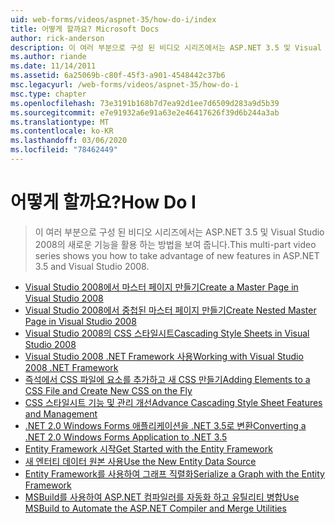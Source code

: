 ```yaml
---
uid: web-forms/videos/aspnet-35/how-do-i/index
title: 어떻게 할까요? Microsoft Docs
author: rick-anderson
description: 이 여러 부분으로 구성 된 비디오 시리즈에서는 ASP.NET 3.5 및 Visual Studio 2008의 새로운 기능을 활용 하는 방법을 보여 줍니다.
ms.author: riande
ms.date: 11/14/2011
ms.assetid: 6a25069b-c80f-45f3-a901-4548442c37b6
msc.legacyurl: /web-forms/videos/aspnet-35/how-do-i
msc.type: chapter
ms.openlocfilehash: 73e3191b168b7d7ea92d1ee7d6509d283a9d5b39
ms.sourcegitcommit: e7e91932a6e91a63e2e46417626f39d6b244a3ab
ms.translationtype: MT
ms.contentlocale: ko-KR
ms.lasthandoff: 03/06/2020
ms.locfileid: "78462449"
---
```

# <a name="how-do-i"></a><span data-ttu-id="71c00-103">어떻게 할까요?</span><span class="sxs-lookup"><span data-stu-id="71c00-103">How Do I</span></span>

> <span data-ttu-id="71c00-104">이 여러 부분으로 구성 된 비디오 시리즈에서는 ASP.NET 3.5 및 Visual Studio 2008의 새로운 기능을 활용 하는 방법을 보여 줍니다.</span><span class="sxs-lookup"><span data-stu-id="71c00-104">This multi-part video series shows you how to take advantage of new features in ASP.NET 3.5 and Visual Studio 2008.</span></span>

- [<span data-ttu-id="71c00-105">Visual Studio 2008에서 마스터 페이지 만들기</span><span class="sxs-lookup"><span data-stu-id="71c00-105">Create a Master Page in Visual Studio 2008</span></span>](how-do-i-create-a-master-page-in-visual-studio-2008.md)
- [<span data-ttu-id="71c00-106">Visual Studio 2008에서 중첩된 마스터 페이지 만들기</span><span class="sxs-lookup"><span data-stu-id="71c00-106">Create Nested Master Page in Visual Studio 2008</span></span>](how-do-i-create-nested-master-page-in-visual-studio-2008.md)
- [<span data-ttu-id="71c00-107">Visual Studio 2008의 CSS 스타일시트</span><span class="sxs-lookup"><span data-stu-id="71c00-107">Cascading Style Sheets in Visual Studio 2008</span></span>](how-do-i-cascading-style-sheets-in-visual-studio-2008.md)
- [<span data-ttu-id="71c00-108">Visual Studio 2008 .NET Framework 사용</span><span class="sxs-lookup"><span data-stu-id="71c00-108">Working with Visual Studio 2008 .NET Framework</span></span>](how-do-i-working-with-visual-studio-2008-net-framework.md)
- [<span data-ttu-id="71c00-109">즉석에서 CSS 파일에 요소를 추가하고 새 CSS 만들기</span><span class="sxs-lookup"><span data-stu-id="71c00-109">Adding Elements to a CSS File and Create New CSS on the Fly</span></span>](how-do-i-adding-elements-to-a-css-file-and-create-new-css-on-the-fly.md)
- [<span data-ttu-id="71c00-110">CSS 스타일시트 기능 및 관리 개선</span><span class="sxs-lookup"><span data-stu-id="71c00-110">Advance Cascading Style Sheet Features and Management</span></span>](how-do-i-advance-cascading-style-sheet-features-and-management.md)
- [<span data-ttu-id="71c00-111">.NET 2.0 Windows Forms 애플리케이션을 .NET 3.5로 변환</span><span class="sxs-lookup"><span data-stu-id="71c00-111">Converting a .NET 2.0 Windows Forms Application to .NET 3.5</span></span>](how-do-i-converting-a-net-20-windows-forms-application-to-net-35.md)
- [<span data-ttu-id="71c00-112">Entity Framework 시작</span><span class="sxs-lookup"><span data-stu-id="71c00-112">Get Started with the Entity Framework</span></span>](how-do-i-get-started-with-the-entity-framework.md)
- [<span data-ttu-id="71c00-113">새 엔터티 데이터 원본 사용</span><span class="sxs-lookup"><span data-stu-id="71c00-113">Use the New Entity Data Source</span></span>](how-do-i-use-the-new-entity-data-source.md)
- [<span data-ttu-id="71c00-114">Entity Framework를 사용하여 그래프 직렬화</span><span class="sxs-lookup"><span data-stu-id="71c00-114">Serialize a Graph with the Entity Framework</span></span>](how-do-i-serialize-a-graph-with-the-entity-framework.md)
- [<span data-ttu-id="71c00-115">MSBuild를 사용하여 ASP.NET 컴파일러를 자동화 하고 유틸리티 병합</span><span class="sxs-lookup"><span data-stu-id="71c00-115">Use MSBuild to Automate the ASP.NET Compiler and Merge Utilities</span></span>](how-do-i-use-msbuild-to-automate-the-aspnet-compiler-and-merge-utilities.md)
